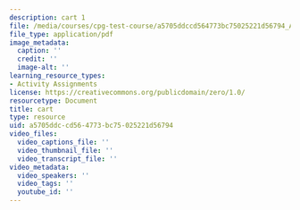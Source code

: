 ```yaml
---
description: cart 1
file: /media/courses/cpg-test-course/a5705ddccd564773bc75025221d56794_Amazon_Fresh_Shopping_Cart.pdf
file_type: application/pdf
image_metadata:
  caption: ''
  credit: ''
  image-alt: ''
learning_resource_types:
- Activity Assignments
license: https://creativecommons.org/publicdomain/zero/1.0/
resourcetype: Document
title: cart
type: resource
uid: a5705ddc-cd56-4773-bc75-025221d56794
video_files:
  video_captions_file: ''
  video_thumbnail_file: ''
  video_transcript_file: ''
video_metadata:
  video_speakers: ''
  video_tags: ''
  youtube_id: ''
---
```

